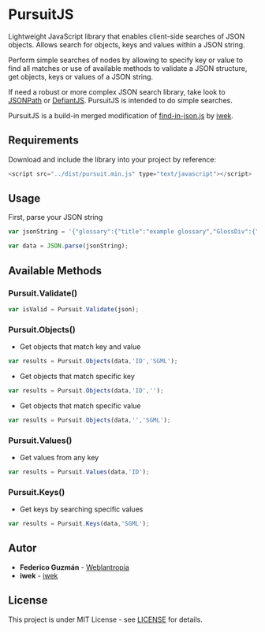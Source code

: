 # PursuitJS

Lightweight JavaScript library that enables client-side searches of JSON objects. Allows search for objects, keys and values within a JSON string.

Perform simple searches of nodes by allowing to specify key or value to find all matches or use of available methods to validate a JSON structure, get objects, keys or values of a JSON string.

If need a robust or more complex JSON search library, take look to [JSONPath](http://goessner.net/articles/JsonPath/) or [DefiantJS](https://github.com/hbi99/defiant.js). PursuitJS is intended to do simple searches.

PursuitJS is a build-in merged modification of [find-in-json.js](https://gist.github.com/iwek/3924925) by [iwek](https://github.com/iwek).

## Requirements

Download and include the library into your project by reference:
```js
<script src="../dist/pursuit.min.js" type="text/javascript"></script>

```

## Usage

First, parse your JSON string

```js
var jsonString = '{"glossary":{"title":"example glossary","GlossDiv":{"title":"S","GlossList":{"GlossEntry":{"ID":"SGML","SortAs":"SGML","GlossTerm":"Standard Generalized Markup Language","Acronym":"SGML","Abbrev":"ISO 8879:1986","GlossDef":{"para":"A meta-markup language, used to create markup languages such as DocBook.","ID":"44","str":"SGML","GlossSeeAlso":["GML","XML"]},"GlossSee":"markup"}}}}}';

var data = JSON.parse(jsonString);

```
## Available Methods

### Pursuit.Validate()

```js
var isValid = Pursuit.Validate(json);

```

### Pursuit.Objects()

* Get objects that match key and value
```js
var results = Pursuit.Objects(data,'ID','SGML');

```

* Get objects that match specific key
```js
var results = Pursuit.Objects(data,'ID','');

```

* Get objects that match specific value
```js
var results = Pursuit.Objects(data,'','SGML');

```

### Pursuit.Values()

* Get values from any key
```js
var results = Pursuit.Values(data,'ID');

```

### Pursuit.Keys()

* Get keys by searching specific values
```js
var results = Pursuit.Keys(data,'SGML');

```

## Autor

* **Federico Guzmán** - [Weblantropia](https://github.com/kraiosis)
* **iwek** - [iwek](https://github.com/iwek)

## License

This project is under MIT License - see [LICENSE](https://github.com/kraiosis/PursuitJS/blob/master/LICENSE) for details.
